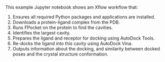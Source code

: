 This example Jupyter notebook shows am Xflow workflow that:

1. Ensures all required Python packages and applications are installed.
2. Downloads a protein-ligand complex from the PDB.
3. Runs FPocket on the protein to find the cavities.
4. Identifies the largest cavity.
5. Prepares the ligand and receptor for docking using AutoDock Tools.
6. Re-docks the ligand into this cavity using AutoDock Vina.
7. Outputs information about the docking, and similarity between docked poses
and the crystal structure conformation.
